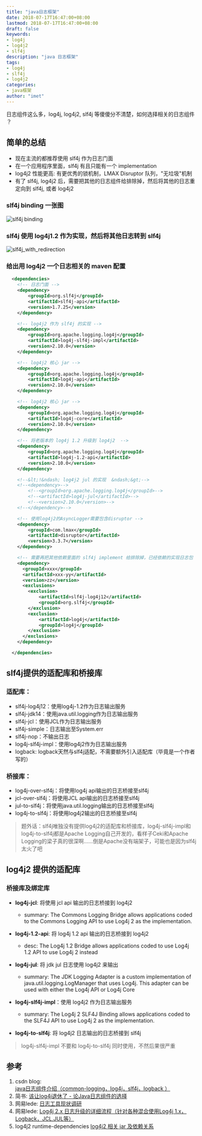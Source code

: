 ```yaml
---
title: "java日志框架"
date: 2018-07-17T16:47:00+08:00
lastmod: 2018-07-17T16:47:00+08:00
draft: false
keywords:
- log4j
- log4j2
- slf4j
description: "java 日志框架"
tags:
- log4j
- slf4j
- log4j2
categories:
- java框架
author: "imet"
---
```


日志组件这么多，log4j, log4j2, slf4j 等傻傻分不清楚，如何选择相关的日志组件 ？

<!--more-->

## 简单的总结

- 现在主流的都推荐使用 slf4j 作为日志门面
- 在一个应用程序里面，slf4j 有且只能有一个 implementation
- log4j2 性能更高: 有更优秀的锁机制，LMAX Disruptor 队列，"无垃圾"机制
- 有了 slf4j, log4j2 后，需要把其他的日志组件给排除掉，然后将其他的日志重定向到 slf4j, 或者 log4j2

### slf4j binding 一张图

![slf4j binding]( http://pb56ttwyu.bkt.clouddn.com/blog/img/slf4j_impl_20180718141814.png)

### slf4j 使用 log4j1.2 作为实现，然后将其他日志转到 slf4j

![slf4j_with_redirection]( http://pb56ttwyu.bkt.clouddn.com/blog/img/20180718141933_slf4j_with_redirection.png)


### 给出用 log4j2 一个日志相关的 maven 配置

```xml
  <dependencies>
    <!-- 日志门面 -->
    <dependency>
        <groupId>org.slf4j</groupId>
        <artifactId>slf4j-api</artifactId>
        <version>1.7.25</version>
    </dependency>

    <!-- log4j2 作为 slf4j 的实现 -->
    <dependency>
        <groupId>org.apache.logging.log4j</groupId>
        <artifactId>log4j-slf4j-impl</artifactId>
        <version>2.10.0</version>
    </dependency>

    <!-- log4j2 核心 jar -->
    <dependency>
        <groupId>org.apache.logging.log4j</groupId>
        <artifactId>log4j-api</artifactId>
        <version>2.10.0</version>
    </dependency>

    <!-- log4j2 核心 jar -->
    <dependency>
        <groupId>org.apache.logging.log4j</groupId>
        <artifactId>log4j-core</artifactId>
        <version>2.10.0</version>
    </dependency>

    <!-- 将老版本的 log4j 1.2 升级到 log4j2  -->
    <dependency>
        <groupId>org.apache.logging.log4j</groupId>
        <artifactId>log4j-1.2-api</artifactId>
        <version>2.10.0</version>
    </dependency>

    <!--&lt;!&ndash; log4j2 jul 的实现  &ndash;&gt;-->
    <!--<dependency>-->
        <!--<groupId>org.apache.logging.log4j</groupId>-->
        <!--<artifactId>log4j-jul</artifactId>-->
        <!--<version>2.10.0</version>-->
    <!--</dependency>-->

    <!-- 使用log4j2的AsyncLogger需要包含disruptor -->
    <dependency>
        <groupId>com.lmax</groupId>
        <artifactId>disruptor</artifactId>
        <version>3.3.7</version>
    </dependency>

    <!-- 需要再把其他依赖里面的 slf4j implement 给排除掉，已经依赖的实现日志包 -->
    <dependency>
      <groupId>xxx</groupId>
      <artifactId>xxx-yy</artifactId>
      <version>zz</version>
      <exclusions>
        <exclusion>
            <artifactId>slf4j-log4j12</artifactId>
            <groupId>org.slf4j</groupId>
        </exclusion>
        <exclusion>
            <artifactId>log4j</artifactId>
            <groupId>log4j</groupId>
        </exclusion>
      </exclusions>
    </dependency>

  </dependencies>
```

## slf4j提供的适配库和桥接库

### 适配库：

- slf4j-log4j12：使用log4j-1.2作为日志输出服务
- slf4j-jdk14：使用java.util.logging作为日志输出服务
- slf4j-jcl：使用JCL作为日志输出服务
- slf4j-simple：日志输出至System.err
- slf4j-nop：不输出日志
- log4j-slf4j-impl：使用log4j2作为日志输出服务
- logback: logback天然与slf4j适配，不需要额外引入适配库（毕竟是一个作者写的）

### 桥接库：

- log4j-over-slf4j：将使用log4j api输出的日志桥接至slf4j
- jcl-over-slf4j：将使用JCL api输出的日志桥接至slf4j
- jul-to-slf4j：将使用java.util.logging输出的日志桥接至slf4j
- log4j-to-slf4j：将使用log4j2输出的日志桥接至slf4j

> 题外话：slf4j唯独没有提供log4j2的适配库和桥接库，log4j-slf4j-impl和log4j-to-slf4j都是Apache Logging自己开发的，看样子Ceki和Apache Logging的梁子真的很深啊……倒是Apache没有端架子，可能也是因为slf4j太火了吧

## log4j2 提供的适配库

### 桥接库及绑定库

- **log4j-jcl**: 将使用 jcl api 输出的日志桥接到 log4j2
  * summary: The Commons Logging Bridge allows applications coded to the Commons Logging API to use Log4j 2 as the implementation.

- **log4j-1.2-api**: 将 log4j 1.2 api 输出的日志桥接到 log4j2
  * desc: The Log4j 1.2 Bridge allows applications coded to use Log4j 1.2 API to use Log4j 2 instead

- **log4j-jul**: 将 jdk jul 日志使用 log4j2 来输出
  * summary: The JDK Logging Adapter is a custom implementation of java.util.logging.LogManager that uses Log4j. This adapter can be used with either the Log4j API or Log4j Core

- **log4j-slf4j-impl**：使用 log4j2 作为日志输出服务
  * summary: The Log4j 2 SLF4J Binding allows applications coded to the SLF4J API to use Log4j 2 as the implementation.

- **log4j-to-slf4j**: 将 log4j2 日志输出的日志桥接到 slf4j

> log4j-slf4j-impl 不要和 log4j-to-slf4j 同时使用，不然后果很严重

## 参考
1. csdn blog: [java日志组件介绍（common-logging，log4j，slf4j，logback ）][1]
2. 简书: [该让log4j退休了 - 论Java日志组件的选择][2]
3. 网易lede: [日志工具现状调研][3]
4. 网易lede: [Log4j 2.x 日志升级的详细流程（针对各种混合使用Log4j 1.x，Logback，JCL,JUL等）][4]
5. log4j2 runtime-dependencies [log4j2 相关 jar 及依赖关系][5]

[1]: https://blog.csdn.net/yycdaizi/article/details/8276265 "java日志组件介绍（common-logging，log4j，slf4j，logback ）"
[2]: https://www.jianshu.com/p/85d141365d39 "该让log4j退休了 - 论Java日志组件的选择 - on 简书"
[3]: http://tech.lede.com/2017/02/06/rd/server/log4jSearch/ "日志工具现状调研"
[4]: http://tech.lede.com/2017/08/28/rd/server/Log4j2Update/ "Log4j 2.x 日志升级的详细流程（针对各种混合使用Log4j 1.x，Logback，JCL,JUL等）"
[5]: http://logging.apache.org/log4j/2.x/runtime-dependencies.html "log4j2 相关 jar 及依赖关系"
